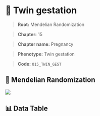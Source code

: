 # 🧪 Twin gestation

> **Root:** Mendelian Randomization

> **Chapter:** 15  

> **Chapter name:** Pregnancy

> **Phenotype:** Twin gestation  

> **Code:** `O15_TWIN_GEST`

## 🧬 Mendelian Randomization  

<img src="/MR/Figures/Forward/O15_TWIN_GEST.png"/>

## 📊 Data Table

<CsvTableMRF src="/MR_Data/Forward/O15_TWIN_GEST.csv"/>
